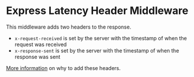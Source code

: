 # Express Latency Header Middleware

This middleware adds two headers to the response.

- `x-request-received` is set by the server with the timestamp of when the request was received
- `x-response-sent` is set by the server with the timestamp of when the response was sent

[More information](https://github.com/montanaflynn/Latency-Headers-PoC) on why to add these headers.
